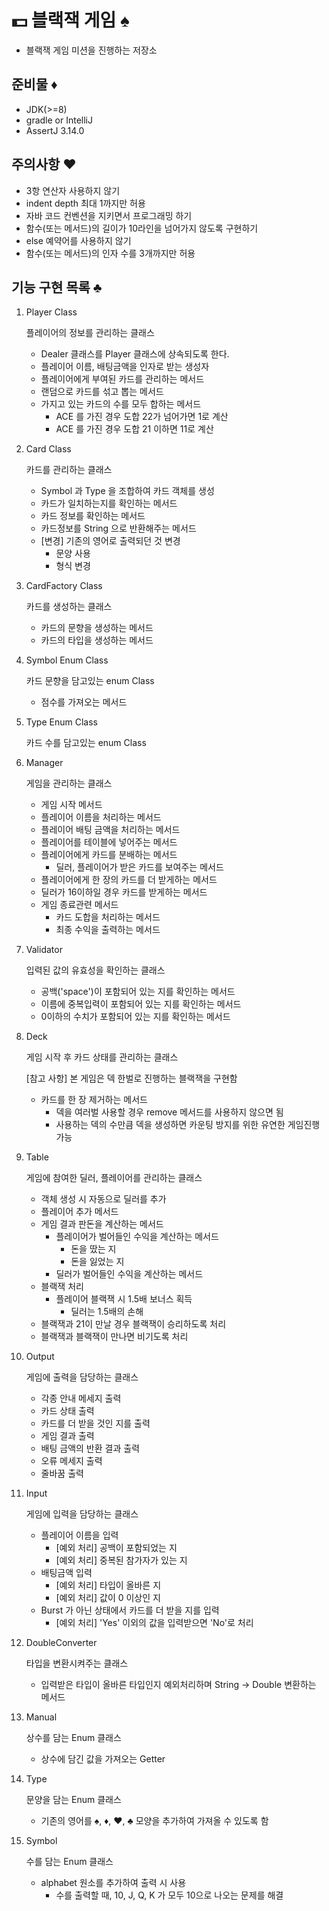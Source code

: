 # 💵 블랙잭 게임 ♠ 

- 블랙잭 게임 미션을 진행하는 저장소

## 준비물 ♦

- JDK(>=8)
- gradle or IntelliJ
- AssertJ 3.14.0

## 주의사항 ♥
- 3항 연산자 사용하지 않기
- indent depth 최대 1까지만 허용
- 자바 코드 컨벤션을 지키면서 프로그래밍 하기
- 함수(또는 메서드)의 길이가 10라인을 넘어가지 않도록 구현하기
- else 예약어를 사용하지 않기
- 함수(또는 메서드)의 인자 수를 3개까지만 허용

## 기능 구현 목록 ♣

1. Player Class

    플레이어의 정보를 관리하는 클래스

    - Dealer 클래스를 Player 클래스에 상속되도록 한다.
    - 플레이어 이름, 배팅금액을 인자로 받는 생성자
    - 플레이어에게 부여된 카드를 관리하는 메서드
    - 랜덤으로 카드를 섞고 뽑는 메서드
    - 가지고 있는 카드의 수를 모두 합하는 메서드
        - ACE 를 가진 경우 도합 22가 넘어가면 1로 계산
        - ACE 를 가진 경우 도합 21 이하면 11로 계산

2. Card Class

    카드를 관리하는 클래스

    - Symbol 과 Type 을 조합하여 카드 객체를 생성
    - 카드가 일치하는지를 확인하는 메서드
    - 카드 정보를 확인하는 메서드
    - 카드정보를 String 으로 반환해주는 메서드
    - [변경] 기존의 영어로 출력되던 것 변경
        - 문양 사용
        - 형식 변경

3. CardFactory Class

    카드를 생성하는 클래스
    
    - 카드의 문향을 생성하는 메서드
    - 카드의 타입을 생성하는 메서드

4. Symbol Enum Class

    카드 문향을 담고있는 enum Class
    
    - 점수를 가져오는 메서드

5. Type Enum Class

    카드 수를 담고있는 enum Class
    
6. Manager

    게임을 관리하는 클래스
    - 게임 시작 메서드
    - 플레이어 이름을 처리하는 메서드
    - 플레이어 배팅 금액을 처리하는 메서드
    - 플레이어를 테이블에 넣어주는 메서드
    - 플레이어에게 카드를 분배하는 메서드
        - 딜러, 플레이어가 받은 카드를 보여주는 메서드
    - 플레이어에게 한 장의 카드를 더 받게하는 메서드
    - 딜러가 16이하일 경우 카드를 받게하는 메서드
    - 게임 종료관련 메서드
        - 카드 도합을 처리하는 메서드
        - 최종 수익을 출력하는 메서드
    
7. Validator

    입력된 값의 유효성을 확인하는 클래스
    
    - 공백('space')이 포함되어 있는 지를 확인하는 메서드
    - 이름에 중복입력이 포함되어 있는 지를 확인하는 메서드
    - 0이하의 수치가 포함되어 있는 지를 확인하는 메서드
    
8. Deck

    게임 시작 후 카드 상태를 관리하는 클래스
    
    [참고 사항] 본 게임은 덱 한벌로 진행하는 블랙잭을 구현함
    
    - 카드를 한 장 제거하는 메서드
        - 덱을 여러벌 사용할 경우 remove 메서드를 사용하지 않으면 됨
        - 사용하는 덱의 수만큼 덱을 생성하면 카운팅 방지를 위한 유연한 게임진행 가능
    
9. Table

    게임에 참여한 딜러, 플레이어를 관리하는 클래스
    - 객체 생성 시 자동으로 딜러를 추가
    - 플레이어 추가 메서드
    - 게임 결과 판돈을 계산하는 메서드
        - 플레이어가 벌어들인 수익을 계산하는 메서드
            - 돈을 땄는 지
            - 돈을 잃었는 지
        - 딜러가 벌어들인 수익을 계산하는 메서드
    - 블랙잭 처리
        - 플레이어 블랙잭 시 1.5배 보너스 획득
             - 딜러는 1.5배의 손해
    - 블랙잭과 21이 만날 경우 블랙잭이 승리하도록 처리
    - 블랙잭과 블랙잭이 만나면 비기도록 처리
    
10. Output

    게임에 출력을 담당하는 클래스
    - 각종 안내 메세지 출력
    - 카드 상태 출력
    - 카드를 더 받을 것인 지를 출력
    - 게임 결과 출력
    - 배팅 금액의 반환 결과 출력
    - 오류 메세지 출력
    - 줄바꿈 출력    
    
11. Input

    게임에 입력을 담당하는 클래스
    - 플레이어 이름을 입력
        - [예외 처리] 공백이 포함되었는 지
        - [예외 처리] 중복된 참가자가 있는 지
    - 배팅금액 입력
        - [예외 처리] 타입이 올바른 지
        - [예외 처리] 값이 0 이상인 지
    - Burst 가 아닌 상태에서 카드를 더 받을 지를 입력
        - [예외 처리] 'Yes' 이외의 값을 입력받으면 'No'로 처리
    
12. DoubleConverter

    타입을 변환시켜주는 클래스
    - 입력받은 타입이 올바른 타입인지 예외처리하며 String -> Double 변환하는 메서드

13. Manual

    상수를 담는 Enum 클래스
    - 상수에 담긴 값을 가져오는 Getter
    
14. Type

    문양을 담는 Enum 클래스
    - 기존의 영어를 ♠, ♦, ♥, ♣ 모양을 추가하여 가져올 수 있도록 함
    
15. Symbol

    수를 담는 Enum 클래스
    - alphabet 원소를 추가하여 출력 시 사용
        - 수를 출력할 때, 10, J, Q, K 가 모두 10으로 나오는 문제를 해결
